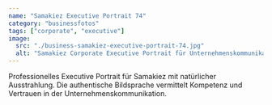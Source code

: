 ```yaml
---
name: "Samakiez Executive Portrait 74"
category: "businessfotos"
tags: ["corporate", "executive"]
image:
  src: "./business-samakiez-executive-portrait-74.jpg"
  alt: "Samakiez Corporate Executive Portrait für Unternehmenskommunikation"
---
```


Professionelles Executive Portrait für Samakiez mit natürlicher Ausstrahlung. Die authentische Bildsprache vermittelt Kompetenz und Vertrauen in der Unternehmenskommunikation.